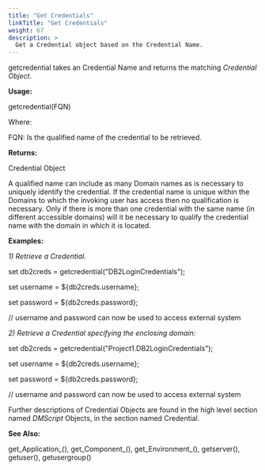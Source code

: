 ```yaml
---
title: "Get Credentials"
linkTitle: "Get Credentials"
weight: 67
description: >
  Get a Credential object based on the Credential Name. 
---
```



getcredential takes an Credential Name and returns the matching _Credential Object_.

**Usage:**

getcredential(FQN)

Where:

FQN: Is the qualified name of the credential to be retrieved.

**Returns:**

Credential Object

A qualified name can include as many Domain names as is necessary to uniquely identify the credential. If the credential name is unique within the Domains to which the invoking user has access then no qualification is necessary. Only if there is more than one credential with the same name (in different accessible domains) will it be necessary to qualify the credential name with the domain in which it is located.

**Examples:**

_1) Retrieve a Credential._

set db2creds = getcredential("DB2LoginCredentials");

set username = ${db2creds.username};

set password = ${db2creds.password};

// username and password can now be used to access external system

_2) Retrieve a Credential specifying the enclosing domain:_

set db2creds = getcredential("Project1.DB2LoginCredentials");

set username = ${db2creds.username};

set password = ${db2creds.password};

// username and password can now be used to access external system

Further descriptions of Credential Objects are found in the high level section named _DMScript_ Objects, in the section named Credential.

**See Also:**

get_Application_(), get_Component_(), get_Environment_(), getserver(), getuser(), getusergroup()
